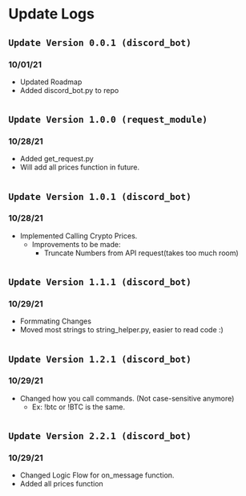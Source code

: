 # Update Logs

## `Update Version 0.0.1 (discord_bot)`

### 10/01/21

- Updated Roadmap
- Added discord_bot.py to repo

#

## `Update Version 1.0.0 (request_module)`

### 10/28/21

- Added get_request.py
- Will add all prices function in future.

#

## `Update Version 1.0.1 (discord_bot)`

### 10/28/21

- Implemented Calling Crypto Prices.
  - Improvements to be made:
    - Truncate Numbers from API request(takes too much room)

#

## `Update Version 1.1.1 (discord_bot)`

### 10/29/21

- Formmating Changes
- Moved most strings to string_helper.py, easier to read code :)

#

## `Update Version 1.2.1 (discord_bot)`

### 10/29/21

- Changed how you call commands. (Not case-sensitive anymore)
  - Ex: !btc or !BTC is the same.

#

## `Update Version 2.2.1 (discord_bot)`

### 10/29/21

- Changed Logic Flow for on_message function.
- Added all prices function
